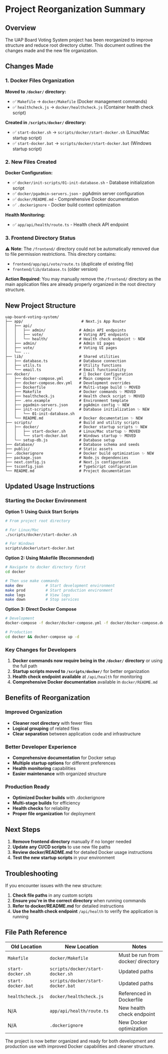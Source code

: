 # Project Reorganization Summary

## Overview
The UAP Board Voting System project has been reorganized to improve structure and reduce root directory clutter. This document outlines the changes made and the new file organization.

## Changes Made

### 1. Docker Files Organization

**Moved to `/docker/` directory:**
- ✅ `Makefile` → `docker/Makefile` (Docker management commands)
- ✅ `healthcheck.js` → `docker/healthcheck.js` (Container health check script)

**Created in `/scripts/docker/` directory:**
- ✅ `start-docker.sh` → `scripts/docker/start-docker.sh` (Linux/Mac startup script)
- ✅ `start-docker.bat` → `scripts/docker/start-docker.bat` (Windows startup script)

### 2. New Files Created

**Docker Configuration:**
- ✅ `docker/init-scripts/01-init-database.sh` - Database initialization script
- ✅ `docker/pgadmin-servers.json` - pgAdmin server configuration
- ✅ `docker/README.md` - Comprehensive Docker documentation
- ✅ `.dockerignore` - Docker build context optimization

**Health Monitoring:**
- ✅ `app/api/health/route.ts` - Health check API endpoint

### 3. Frontend Directory Status

⚠️ **Note**: The `/frontend/` directory could not be automatically removed due to file permission restrictions. This directory contains:
- `frontend/app/api/vote/route.ts` (duplicate of existing file)
- `frontend/lib/database.ts` (older version)

**Action Required**: You may manually remove the `/frontend/` directory as the main application files are already properly organized in the root directory structure.

## New Project Structure

```
uap-board-voting-system/
├── app/                          # Next.js App Router
│   ├── api/
│   │   ├── admin/               # Admin API endpoints
│   │   ├── vote/                # Voting API endpoints
│   │   └── health/              # Health check endpoint ✨ NEW
│   ├── admin/                   # Admin UI pages
│   ├── vote/                    # Voting UI pages
│   └── ...
├── lib/                         # Shared utilities
│   ├── database.ts              # Database connection
│   ├── utils.ts                 # Utility functions
│   └── email.ts                 # Email functionality
├── docker/                      # 🐳 Docker Configuration
│   ├── docker-compose.yml       # Main compose file
│   ├── docker-compose.dev.yml   # Development overrides
│   ├── Dockerfile               # Multi-stage build ✨ MOVED
│   ├── Makefile                 # Docker commands ✨ MOVED
│   ├── healthcheck.js           # Health check script ✨ MOVED
│   ├── .env.example             # Environment template
│   ├── pgadmin-servers.json     # pgAdmin config ✨ NEW
│   ├── init-scripts/            # Database initialization ✨ NEW
│   │   └── 01-init-database.sh
│   └── README.md                # Docker documentation ✨ NEW
├── scripts/                     # Build and utility scripts
│   ├── docker/                  # Docker startup scripts ✨ NEW
│   │   ├── start-docker.sh      # Linux/Mac startup ✨ MOVED
│   │   └── start-docker.bat     # Windows startup ✨ MOVED
│   └── setup-db.js              # Database setup
├── database/                    # Database schema and seeds
├── public/                      # Static assets
├── .dockerignore                # Docker build optimization ✨ NEW
├── package.json                 # Node.js dependencies
├── next.config.js               # Next.js configuration
├── tsconfig.json                # TypeScript configuration
└── README.md                    # Project documentation
```

## Updated Usage Instructions

### Starting the Docker Environment

**Option 1: Using Quick Start Scripts**
```bash
# From project root directory

# For Linux/Mac
./scripts/docker/start-docker.sh

# For Windows
scripts\docker\start-docker.bat
```

**Option 2: Using Makefile (Recommended)**
```bash
# Navigate to docker directory first
cd docker

# Then use make commands
make dev          # Start development environment
make prod         # Start production environment
make logs         # View logs
make down         # Stop services
```

**Option 3: Direct Docker Compose**
```bash
# Development
docker-compose -f docker/docker-compose.yml -f docker/docker-compose.dev.yml up -d

# Production
cd docker && docker-compose up -d
```

### Key Changes for Developers

1. **Docker commands now require being in the `/docker/` directory** or using the full path
2. **Startup scripts moved to `/scripts/docker/`** for better organization
3. **Health check endpoint available** at `/api/health` for monitoring
4. **Comprehensive Docker documentation** available in `docker/README.md`

## Benefits of Reorganization

### Improved Organization
- **Cleaner root directory** with fewer files
- **Logical grouping** of related files
- **Clear separation** between application code and infrastructure

### Better Developer Experience
- **Comprehensive documentation** for Docker setup
- **Multiple startup options** for different preferences
- **Health monitoring** capabilities
- **Easier maintenance** with organized structure

### Production Ready
- **Optimized Docker builds** with .dockerignore
- **Multi-stage builds** for efficiency
- **Health checks** for reliability
- **Proper file organization** for deployment

## Next Steps

1. **Remove frontend directory** manually if no longer needed
2. **Update any CI/CD scripts** to use new file paths
3. **Review docker/README.md** for detailed Docker usage instructions
4. **Test the new startup scripts** in your environment

## Troubleshooting

If you encounter issues with the new structure:

1. **Check file paths** in any custom scripts
2. **Ensure you're in the correct directory** when running commands
3. **Refer to docker/README.md** for detailed instructions
4. **Use the health check endpoint** `/api/health` to verify the application is running

## File Path Reference

| Old Location | New Location | Notes |
|-------------|-------------|--------|
| `Makefile` | `docker/Makefile` | Must be run from docker/ directory |
| `start-docker.sh` | `scripts/docker/start-docker.sh` | Updated paths |
| `start-docker.bat` | `scripts/docker/start-docker.bat` | Updated paths |
| `healthcheck.js` | `docker/healthcheck.js` | Referenced in Dockerfile |
| N/A | `app/api/health/route.ts` | New health check endpoint |
| N/A | `.dockerignore` | New Docker optimization |

The project is now better organized and ready for both development and production use with improved Docker capabilities and cleaner structure.
